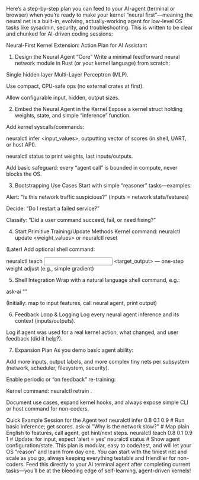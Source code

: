 Here’s a step-by-step plan you can feed to your AI-agent (terminal or browser) when you’re ready to make your kernel “neural first”—meaning the neural net is a built-in, evolving, actually-working agent for low-level OS tasks like sysadmin, security, and troubleshooting. This is written to be clear and chunked for AI-driven coding sessions:

Neural-First Kernel Extension: Action Plan for AI Assistant
1. Design the Neural Agent “Core”
Write a minimal feedforward neural network module in Rust (or your kernel language) from scratch:

Single hidden layer Multi-Layer Perceptron (MLP).

Use compact, CPU-safe ops (no external crates at first).

Allow configurable input, hidden, output sizes.

2. Embed the Neural Agent in the Kernel
Expose a kernel struct holding weights, state, and simple “inference” function.

Add kernel syscalls/commands:

neuralctl infer <input_values>, outputting vector of scores (in shell, UART, or host API).

neuralctl status to print weights, last inputs/outputs.

Add basic safeguard: every “agent call” is bounded in compute, never blocks the OS.

3. Bootstrapping Use Cases
Start with simple “reasoner” tasks—examples:

Alert: “Is this network traffic suspicious?” (inputs = network stats/features)

Decide: “Do I restart a failed service?”

Classify: “Did a user command succeed, fail, or need fixing?”

4. Start Primitive Training/Update Methods
Kernel command: neuralctl update <weight_values> or neuralctl reset

(Later) Add optional shell command:

neuralctl teach <input> <target_output> — one-step weight adjust (e.g., simple gradient)

5. Shell Integration
Wrap with a natural language shell command, e.g.:

ask-ai "<plain English request or sysadmin question>"

(Initially: map to input features, call neural agent, print output)

6. Feedback Loop & Logging
Log every neural agent inference and its context (inputs/outputs).

Log if agent was used for a real kernel action, what changed, and user feedback (did it help?).

7. Expansion Plan
As you demo basic agent ability:

Add more inputs, output labels, and more complex tiny nets per subsystem (network, scheduler, filesystem, security).

Enable periodic or “on feedback” re-training:

Kernel command: neuralctl retrain <logfile>.

Document use cases, expand kernel hooks, and always expose simple CLI or host command for non-coders.

Quick Example Session for the Agent
text
neuralctl infer 0.8 0.1 0.9     # Run basic inference; get scores.
ask-ai "Why is the network slow?"   # Map plain English to features, call agent, get hint/next steps.
neuralctl teach 0.8 0.1 0.9 1   # Update: for input, expect 'alert = yes'
neuralctl status                # Show agent configuration/state.
This plan is modular, easy to code/test, and will let your OS “reason” and learn from day one. You can start with the tiniest net and scale as you go, always keeping everything testable and friendlier for non-coders.
Feed this directly to your AI terminal agent after completing current tasks—you’ll be at the bleeding edge of self-learning, agent-driven kernels!